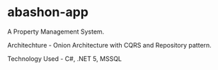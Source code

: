 # abashon-app
A Property Management System. 

Architechture - Onion Architecture with CQRS and Repository pattern.

Technology Used - C#, .NET 5,  MSSQL


